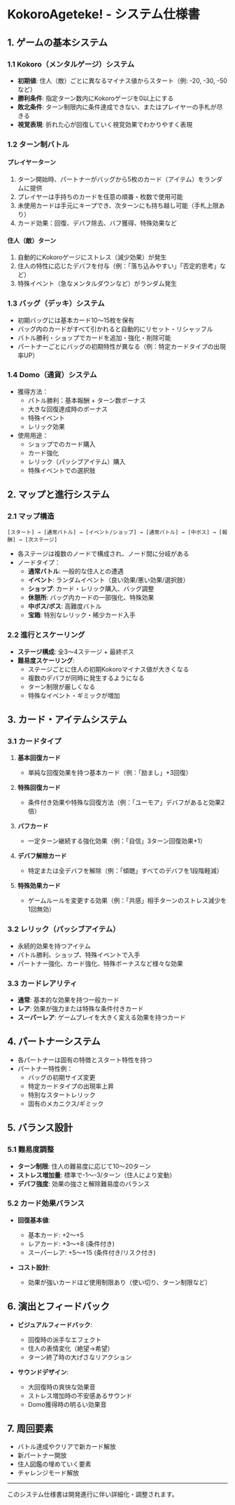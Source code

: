 # KokoroAgeteke! - システム仕様書

## 1. ゲームの基本システム

### 1.1 Kokoro（メンタルゲージ）システム

- **初期値**: 住人（敵）ごとに異なるマイナス値からスタート（例: -20, -30, -50 など）
- **勝利条件**: 指定ターン数内にKokoroゲージを0以上にする
- **敗北条件**: ターン制限内に条件達成できない、またはプレイヤーの手札が尽きる
- **視覚表現**: 折れた心が回復していく視覚効果でわかりやすく表現

### 1.2 ターン制バトル

#### プレイヤーターン
1. ターン開始時、パートナーがバッグから5枚のカード（アイテム）をランダムに提供
2. プレイヤーは手持ちのカードを任意の順番・枚数で使用可能
3. 未使用カードは手元にキープでき、次ターンにも持ち越し可能（手札上限あり）
4. カード効果：回復、デバフ除去、バフ獲得、特殊効果など

#### 住人（敵）ターン
1. 自動的にKokoroゲージにストレス（減少効果）が発生
2. 住人の特性に応じたデバフを付与（例：「落ち込みやすい」「否定的思考」など）
3. 特殊イベント（急なメンタルダウンなど）がランダム発生

### 1.3 バッグ（デッキ）システム

- 初期バッグには基本カード10〜15枚を保有
- バッグ内のカードがすべて引かれると自動的にリセット・リシャッフル
- バトル勝利・ショップでカードを追加・強化・削除可能
- パートナーごとにバッグの初期特性が異なる（例：特定カードタイプの出現率UP）

### 1.4 Domo（通貨）システム

- 獲得方法：
  - バトル勝利：基本報酬 + ターン数ボーナス
  - 大きな回復達成時のボーナス
  - 特殊イベント
  - レリック効果
- 使用用途：
  - ショップでのカード購入
  - カード強化
  - レリック（パッシブアイテム）購入
  - 特殊イベントでの選択肢

## 2. マップと進行システム

### 2.1 マップ構造

```
[スタート] → [通常バトル] → [イベント/ショップ] → [通常バトル] → [中ボス] → [報酬] → [次ステージ]
```

- 各ステージは複数のノードで構成され、ノード間に分岐がある
- ノードタイプ：
  - **通常バトル**: 一般的な住人との遭遇
  - **イベント**: ランダムイベント（良い効果/悪い効果/選択肢）
  - **ショップ**: カード・レリック購入、バッグ調整
  - **休憩所**: バッグ内カードの一部強化、特殊効果
  - **中ボス/ボス**: 高難度バトル
  - **宝箱**: 特別なレリック・稀少カード入手

### 2.2 進行とスケーリング

- **ステージ構成**: 全3〜4ステージ + 最終ボス
- **難易度スケーリング**:
  - ステージごとに住人の初期Kokoroマイナス値が大きくなる
  - 複数のデバフが同時に発生するようになる
  - ターン制限が厳しくなる
  - 特殊なイベント・ギミックが増加

## 3. カード・アイテムシステム

### 3.1 カードタイプ

1. **基本回復カード**
   - 単純な回復効果を持つ基本カード（例：「励まし」+3回復）

2. **特殊回復カード**
   - 条件付き効果や特殊な回復方法（例：「ユーモア」デバフがあると効果2倍）

3. **バフカード**
   - 一定ターン継続する強化効果（例：「自信」3ターン回復効果+1）

4. **デバフ解除カード**
   - 特定または全デバフを解除（例：「傾聴」すべてのデバフを1段階軽減）

5. **特殊効果カード**
   - ゲームルールを変更する効果（例：「共感」相手ターンのストレス減少を1回無効）

### 3.2 レリック（パッシブアイテム）

- 永続的効果を持つアイテム
- バトル勝利、ショップ、特殊イベントで入手
- パートナー強化、カード強化、特殊ボーナスなど様々な効果

### 3.3 カードレアリティ

- **通常**: 基本的な効果を持つ一般カード
- **レア**: 効果が強力または特殊な条件付きカード
- **スーパーレア**: ゲームプレイを大きく変える効果を持つカード

## 4. パートナーシステム

- 各パートナーは固有の特徴とスタート特性を持つ
- パートナー特性例：
  - バッグの初期サイズ変更
  - 特定カードタイプの出現率上昇
  - 特別なスタートレリック
  - 固有のメカニクス/ギミック

## 5. バランス設計

### 5.1 難易度調整

- **ターン制限**: 住人の難易度に応じて10〜20ターン
- **ストレス増加量**: 標準で-1〜-3/ターン（住人により変動）
- **デバフ強度**: 効果の強さと解除難易度のバランス

### 5.2 カード効果バランス

- **回復基本値**:
  - 基本カード: +2〜+5
  - レアカード: +3〜+8 (条件付き)
  - スーパーレア: +5〜+15 (条件付き/リスク付き)

- **コスト設計**: 
  - 効果が強いカードほど使用制限あり（使い切り、ターン制限など）

## 6. 演出とフィードバック

- **ビジュアルフィードバック**:
  - 回復時の派手なエフェクト
  - 住人の表情変化（絶望→希望）
  - ターン終了時の大げさなリアクション

- **サウンドデザイン**:
  - 大回復時の爽快な効果音
  - ストレス増加時の不安感あるサウンド
  - Domo獲得時の明るい効果音

## 7. 周回要素

- バトル達成やクリアで新カード解放
- 新パートナー開放
- 住人図鑑の埋めていく要素
- チャレンジモード解放

---

このシステム仕様書は開発進行に伴い詳細化・調整されます。
